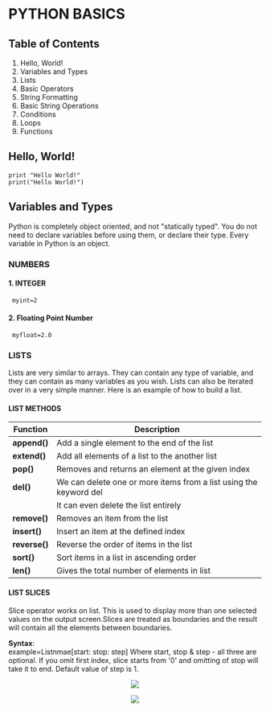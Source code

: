 # PYTHON BASICS

## Table of Contents

1. Hello, World!  
2. Variables and Types  
3. Lists  
4. Basic Operators  
5. String Formatting  
6. Basic String Operations  
7. Conditions  
8. Loops  
9. Functions  

## Hello, World!

```
print "Hello World!"
print("Hello World!")
```
## Variables and Types

Python is completely object oriented, and not "statically typed". You do not need to declare variables before using them, or declare their
type. Every variable in Python is an object.  

### NUMBERS

#### 1. INTEGER

``` myint=2```

#### 2. Floating Point Number

``` myfloat=2.0```

### LISTS

Lists are very similar to arrays. They can contain any type of variable, and they can contain as many variables as you wish. 
Lists can also be iterated over in a very simple manner. Here is an example of how to build a list.  

#### LIST METHODS

|Function|Description|
|--------|-----------|
|**append()**|Add a single element to the end of the list|
|**extend()**|Add all elements of a list to the another list|
|**pop()**|Removes and returns an element at the given index|
|**del()**|We can delete one or more items from a list using the keyword del|
|         |It can even delete the list entirely|
|**remove()**| Removes an item from the list|
|**insert()**| Insert an item at the defined index|
|**reverse()**|Reverse the order of items in the list|
|**sort()**|Sort items in a list in ascending order|
|**len()**|Gives the total number of elements in list|  

#### LIST SLICES

Slice operator works on list. This is used to display more than one selected values on the output screen.Slices are treated as boundaries and the result will contain all the elements between boundaries.

**Syntax**:  
example=Listnmae[start: stop: step]
Where start, stop & step - all three are optional. If you omit first index, slice starts from '0' and omitting of
stop will take it to end. Default value of step is 1.




<p align="center"> 
<img src="https://user-images.githubusercontent.com/35935951/37181010-422be71a-2351-11e8-835b-850a5375d8a0.png">
</p>

<p align="center"> 
<img src="https://user-images.githubusercontent.com/35935951/37181015-4996bed0-2351-11e8-9c11-e77bbd087fe9.png">
</p>

